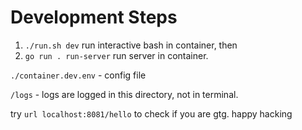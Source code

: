 # Development Steps

1. `./run.sh dev` run interactive bash in container, then
2. `go run . run-server` run server in container.

`./container.dev.env` - config file

`/logs` - logs are logged in this directory, not in terminal.

try `url localhost:8081/hello` to check if you are gtg. happy hacking
